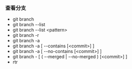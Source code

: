 ### 查看分支

* git branch 
* git branch --list
* git branch --list  &lt;pattern&gt;
* git branch -r
* git branch -a
* git branch -a \[ --contains \[&lt;commit&gt;\] \]
* git branch -a \[ --no-contains \[&lt;commit&gt;\] \]
* git branch - \[  \(  --merged  \|   --no-merged \)  \[&lt;commit&gt;\]  \]
* rtr






